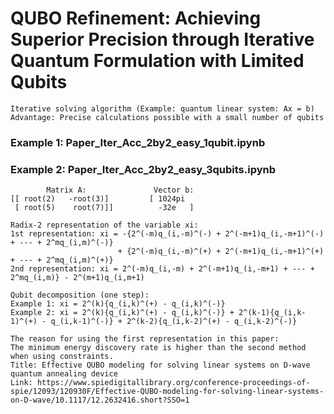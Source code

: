 # QUBO Refinement: Achieving Superior Precision through Iterative Quantum Formulation with Limited Qubits
```
Iterative solving algorithm (Example: quantum linear system: Ax = b)
Advantage: Precise calculations possible with a small number of qubits
```
### Example 1: Paper_Iter_Acc_2by2_easy_1qubit.ipynb
### Example 2: Paper_Iter_Acc_2by2_easy_3qubits.ipynb
```
        Matrix A:               Vector b:
[[ root(2)   -root(3)]         [ 1024pi  
 [ root(5)    root(7)]]          -32e   ]
```

```
Radix-2 representation of the variable xi: 
1st representation: xi = -{2^(-m)q_(i,-m)^(-) + 2^(-m+1)q_(i,-m+1)^(-) + --- + 2^mq_(i,m)^(-)} 
                        + {2^(-m)q_(i,-m)^(+) + 2^(-m+1)q_(i,-m+1)^(+) + --- + 2^mq_(i,m)^(+)}
2nd representation: xi = 2^(-m)q_(i,-m) + 2^(-m+1)q_(i,-m+1) + --- + 2^mq_(i,m)} - 2^(m+1)q_(i,m+1)
```
```
Qubit decomposition (one step): 
Example 1: xi = 2^(k){q_(i,k)^(+) - q_(i,k)^(-)}
Example 2: xi = 2^(k){q_(i,k)^(+) - q_(i,k)^(-)} + 2^(k-1){q_(i,k-1)^(+) - q_(i,k-1)^(-)} + 2^(k-2){q_(i,k-2)^(+) - q_(i,k-2)^(-)} 
```
```
The reason for using the first representation in this paper: 
The minimum energy discovery rate is higher than the second method when using constraints.
Title: Effective QUBO modeling for solving linear systems on D-wave quantum annealing device
Link: https://www.spiedigitallibrary.org/conference-proceedings-of-spie/12093/120930F/Effective-QUBO-modeling-for-solving-linear-systems-on-D-wave/10.1117/12.2632416.short?SSO=1
```
